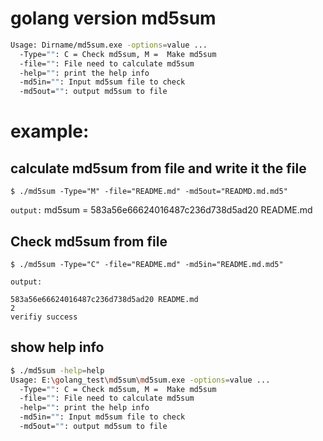 # golang version md5sum 

```bash
Usage: Dirname/md5sum.exe -options=value ...
  -Type="": C = Check md5sum, M =  Make md5sum 
  -file="": File need to calculate md5sum
  -help="": print the help info
  -md5in="": Input md5sum file to check
  -md5out="": output md5sum to file
```

# example:

## calculate md5sum from file and write it the file 
	
	$ ./md5sum -Type="M" -file="README.md" -md5out="READMD.md.md5"
	
`output:`
	md5sum = 583a56e66624016487c236d738d5ad20 README.md
	
## Check md5sum from file 

	$ ./md5sum -Type="C" -file="README.md" -md5in="README.md.md5"
	
`output:`

	583a56e66624016487c236d738d5ad20 README.md
	2
	verifiy success

## show help info 

```bash
$ ./md5sum -help=help
Usage: E:\golang_test\md5sum\md5sum.exe -options=value ...
  -Type="": C = Check md5sum, M =  Make md5sum
  -file="": File need to calculate md5sum
  -help="": print the help info
  -md5in="": Input md5sum file to check
  -md5out="": output md5sum to file
```

	
	
	


